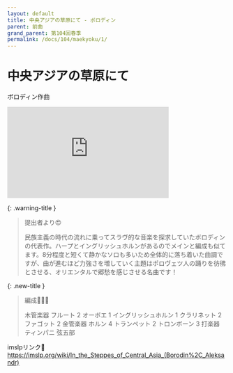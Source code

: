 ```yaml
---
layout: default
title: 中央アジアの草原にて - ボロディン
parent: 前曲
grand_parent: 第104回春季
permalink: /docs/104/maekyoku/1/
---
```


# 中央アジアの草原にて

ボロディン作曲

<iframe width="370" height="210" src="https://www.youtube.com/embed/f4a4iNA5KS4?si=9414wYN5V7-4h20r" title="YouTube video player" frameborder="0" allow="accelerometer; autoplay; clipboard-write; encrypted-media; gyroscope; picture-in-picture; web-share" allowfullscreen></iframe>

{: .warning-title }
> 提出者より😍
>
> 民族主義の時代の流れに乗ってスラヴ的な音楽を探求していたボロディンの代表作。ハープとイングリッシュホルンがあるのでメインと編成も似てます。8分程度と短くて静かなソロも多いため全体的に落ち着いた曲調ですが、曲が進むほど力強さを増していく主題はポロヴェツ人の踊りを彷彿とさせる、オリエンタルで郷愁を感じさせる名曲です！

{: .new-title }
> 編成🎻🎺🥁
>
> 木管楽器
フルート 2
オーボエ 1
イングリッシュホルン 1
クラリネット 2
ファゴット 2
金管楽器
ホルン 4
トランペット 2
トロンボーン 3
打楽器
ティンパニ
弦五部

imslpリンク🔗
<a href="https://imslp.org/wiki/In_the_Steppes_of_Central_Asia_(Borodin%2C_Aleksandr)">https://imslp.org/wiki/In_the_Steppes_of_Central_Asia_(Borodin%2C_Aleksandr)</a>